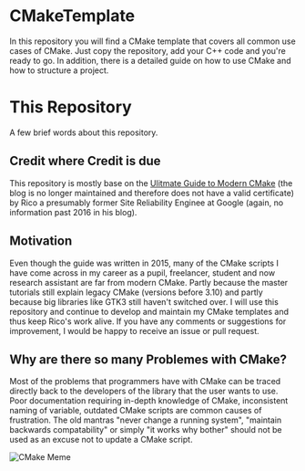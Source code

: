 # CMakeTemplate

In this repository you will find a CMake template that covers all common use cases of CMake. Just copy the repository, add your C++ code and you're ready to go. In addition, there is a detailed guide on how to use CMake and how to structure a project.

# This Repository

A few brief words about this repository.

## Credit where Credit is due
This repository is mostly base on the [Ulitmate Guide to Modern CMake](https://rix0r.nl/blog/2015/08/13/cmake-guide/) (the blog is no longer maintained and therefore does not have a valid certificate) by Rico a presumably former Site Reliability Enginee at Google (again, no information past 2016 in his blog).

## Motivation
Even though the guide was written in 2015, many of the CMake scripts I have come across in my career as a pupil, freelancer, student and now research assistant are far from modern CMake. Partly because the master tutorials still explain legacy CMake (versions before 3.10) and partly because big libraries like GTK3 still haven't switched over. I will use this repository and continue to develop and maintain my CMake templates and thus keep Rico's work alive. If you have any comments or suggestions for improvement, I would be happy to receive an issue or pull request.

## Why are there so many Problemes with CMake?

Most of the problems that programmers have with CMake can be traced directly back to the developers of the library that the user wants to use. Poor documentation requiring in-depth knowledge of CMake, inconsistent naming of variable, outdated CMake scripts are common causes of frustration. The old mantras "never change a running system", "maintain backwards compatability" or simply "it works why bother" should not be used as an excuse not to update a CMake script. 

![CMake Meme](https://i.redd.it/ijfq47povp781.png)
